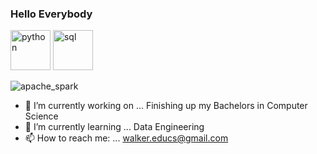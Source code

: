 ### Hello Everybody
<a href="https://emoji.gg/emoji/1887_python"><img src="https://cdn3.emoji.gg/emojis/1887_python.png" width="64px" height="64px" alt="python"></a>
<a href="https://emoji.gg/emoji/5752-sql"><img src="https://cdn3.emoji.gg/emojis/5752-sql.png" width="64px" height="64px" alt="sql"></a>

![apache_spark](https://github.com/WCM-CS/WCM-CS/assets/109036545/d3294a76-e16e-4a3d-a7dd-8a2bd795c4f5)

- 🔭 I’m currently working on ... Finishing up my Bachelors in Computer Science
- 🌱 I’m currently learning ... Data Engineering
- 📫 How to reach me: ... walker.educs@gmail.com





<!--
**WCM-CS/WCM-CS** is a ✨ _special_ ✨ repository because its `README.md` (this file) appears on your GitHub profile.

Here are some ideas to get you started:

- 🔭 I’m currently working on ...
- 🌱 I’m currently learning ...
- 👯 I’m looking to collaborate on ...
- 🤔 I’m looking for help with ...
- 💬 Ask me about ...
- 📫 How to reach me: ...
- 😄 Pronouns: ...
- ⚡ Fun fact: ...
-->
